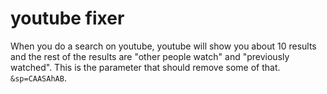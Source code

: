 # youtube fixer

When you do a search on youtube, youtube will show you about 10 results and the rest of the results are "other people watch" and "previously watched". This is the parameter that should remove some of that.
`&sp=CAASAhAB`.




